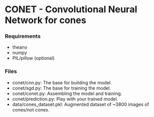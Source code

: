 # CONET - Convolutional Neural Network for cones

### Requirements
- theano
- numpy
- PIL/pillow (optional)

### Files
- conet/cnn.py: The base for building the model.
- conet/sgd.py: The base for training the model.
- conet/conet.py: Assembling the model and training.
- conet/prediction.py: Play with your trained model.
- data/cones_dataset.pkl: Augmented dataset of ~3800 images of cones/not cones.
